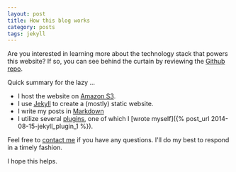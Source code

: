 ```yaml
---
layout: post
title: How this blog works
category: posts
tags: jekyll
---
```


Are you interested in learning more about the technology stack that powers this website?  If so, you can see behind the curtain by reviewing the [Github repo](https://github.com/dhaskew/blog).

Quick summary for the lazy ...

* I host the website on [Amazon S3](http://aws.amazon.com/s3/).
* I use [Jekyll](http://jekyllrb.com) to create a (mostly) static website.
* I write my posts in [Markdown](http://daringfireball.net/projects/markdown/)
* I utilize several [plugins](https://github.com/dhaskew/blog/tree/master/_plugins), one of which I [wrote myself]({% post_url 2014-08-15-jekyll_plugin_1 %}).

Feel free to [contact me]({{site.url}}/contact.html) if you have any questions.  I'll do my best to respond in a timely fashion.

I hope this helps.

